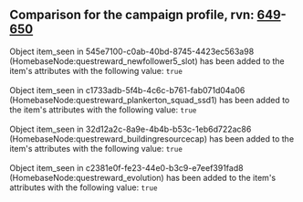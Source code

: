 ## Comparison for the campaign profile, rvn: [649](https://github.com/PRO100KatYT/FortniteProfileRevisions/tree/main/profiles/campaign/649%20campaign.json)-[650](https://github.com/PRO100KatYT/FortniteProfileRevisions/tree/main/profiles/campaign/650%20campaign.json)

Object item_seen in 545e7100-c0ab-40bd-8745-4423ec563a98 (HomebaseNode:questreward_newfollower5_slot) has been added to the item's attributes with the following value: `true`
<br><br>
Object item_seen in c1733adb-5f4b-4c6c-b761-fab071d04a06 (HomebaseNode:questreward_plankerton_squad_ssd1) has been added to the item's attributes with the following value: `true`
<br><br>
Object item_seen in 32d12a2c-8a9e-4b4b-b53c-1eb6d722ac86 (HomebaseNode:questreward_buildingresourcecap) has been added to the item's attributes with the following value: `true`
<br><br>
Object item_seen in c2381e0f-fe23-44e0-b3c9-e7eef391fad8 (HomebaseNode:questreward_evolution) has been added to the item's attributes with the following value: `true`
<br><br>
